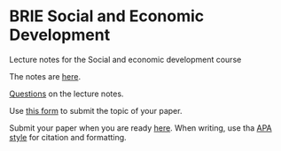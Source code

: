 # BRIE Social and Economic Development

Lecture notes for the Social and economic development course


The notes are [here](wholecourseBRIE.md).

[Questions](questions.md) on the lecture notes.

Use [this form](https://goo.gl/forms/B1YBmymk3s59tQO33) to submit the topic of your paper.

Submit your paper when you are ready [here](https://airtable.com/shrwm8xyCcziwnorK). When writing, use tha [APA style](https://owl.purdue.edu/owl/research_and_citation/apa_style/apa_formatting_and_style_guide/general_format.html) for citation and formatting.
